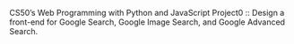 CS50’s Web Programming with Python and JavaScript
Project0 :: Design a front-end for Google Search, Google Image Search, and Google Advanced Search.